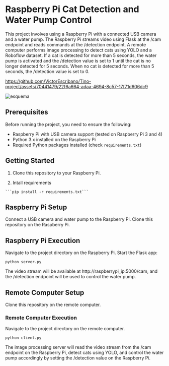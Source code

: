 # Raspberry Pi Cat Detection and Water Pump Control

This project involves using a Raspberry Pi with a connected USB camera and a water pump. The Raspberry Pi streams video using Flask at the /cam endpoint and reads commands at the /detection endpoint. A remote computer performs image processing to detect cats using YOLO and a Roboflow dataset. If a cat is detected for more than 5 seconds, the water pump is activated and the /detection value is set to 1 until the cat is no longer detected for 5 seconds. When no cat is detected for more than 5 seconds, the /detection value is set to 0.


https://github.com/VictorEscribano/Tino-project/assets/70441479/22f6a664-adaa-4694-8c57-17f71d606dc9


![esquema](https://github.com/VictorEscribano/Tino-project/assets/70441479/93677cfb-76e6-49df-9709-4e9489f51c19)

## Prerequisites

Before running the project, you need to ensure the following:

- Raspberry Pi with USB camera support (tested on Raspberry Pi 3 and 4)
- Python 3.x installed on the Raspberry Pi
- Required Python packages installed (check `requirements.txt`)

## Getting Started

1. Clone this repository to your Raspberry Pi.

2. Intall requirements
 ```console
```pip install -r requirements.txt```
 ```

## Raspberry Pi Setup
Connect a USB camera and water pump to the Raspberry Pi.
Clone this repository on the Raspberry Pi.

## Raspberry Pi Execution
Navigate to the project directory on the Raspberry Pi.
Start the Flask app:

```python server.py```

The video stream will be available at http://raspberrypi_ip:5000/cam, and the /detection endpoint will be used to control the water pump.

## Remote Computer Setup
Clone this repository on the remote computer.
### Remote Computer Execution
Navigate to the project directory on the remote computer.

```python client.py```

The image processing server will read the video stream from the /cam endpoint on the Raspberry Pi, detect cats using YOLO, and control the water pump accordingly by setting the /detection value on the Raspberry Pi.
